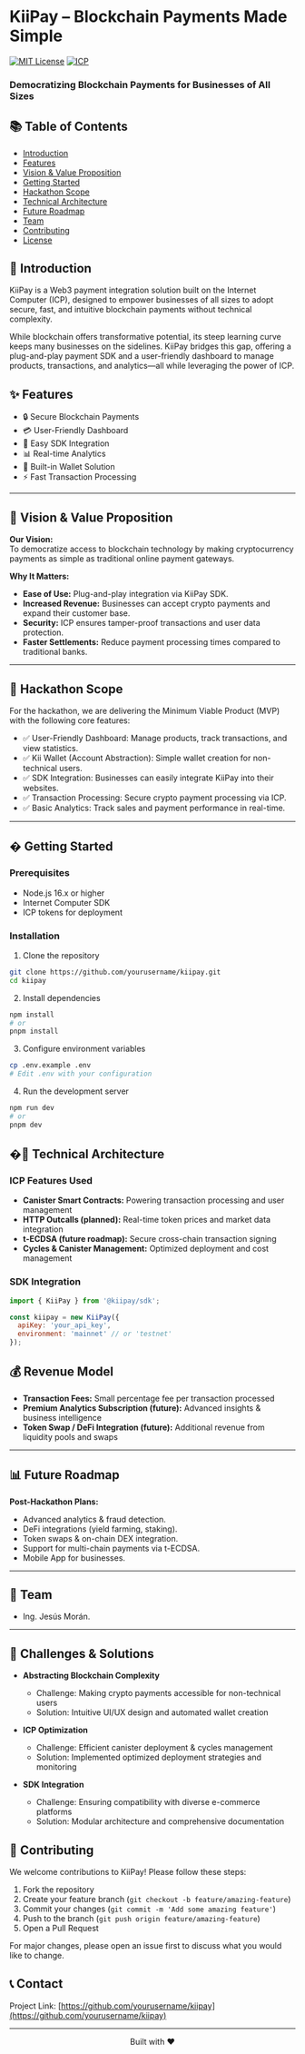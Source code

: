 # KiiPay – Blockchain Payments Made Simple

[![MIT License](https://img.shields.io/badge/License-MIT-green.svg)](https://choosealicense.com/licenses/mit/)
[![ICP](https://img.shields.io/badge/Built%20on-Internet%20Computer-blue)](https://internetcomputer.org/)

### Democratizing Blockchain Payments for Businesses of All Sizes

## 📚 Table of Contents
- [Introduction](#-introduction)
- [Features](#-features)
- [Vision & Value Proposition](#-vision--value-proposition)
- [Getting Started](#-getting-started)
- [Hackathon Scope](#-hackathon-scope)
- [Technical Architecture](#-technical-architecture)
- [Future Roadmap](#-future-roadmap)
- [Team](#-team)
- [Contributing](#-contributing)
- [License](#-license)

## 📌 Introduction

KiiPay is a Web3 payment integration solution built on the Internet Computer (ICP), designed to empower businesses of all sizes to adopt secure, fast, and intuitive blockchain payments without technical complexity.

While blockchain offers transformative potential, its steep learning curve keeps many businesses on the sidelines. KiiPay bridges this gap, offering a plug-and-play payment SDK and a user-friendly dashboard to manage products, transactions, and analytics—all while leveraging the power of ICP.

## ✨ Features
- 🔒 Secure Blockchain Payments
- 💳 User-Friendly Dashboard
- 🚀 Easy SDK Integration
- 📊 Real-time Analytics
- 👛 Built-in Wallet Solution
- ⚡ Fast Transaction Processing

---

## 🚀 Vision & Value Proposition

**Our Vision:**  
To democratize access to blockchain technology by making cryptocurrency payments as simple as traditional online payment gateways.

**Why It Matters:**  
- **Ease of Use:** Plug-and-play integration via KiiPay SDK.  
- **Increased Revenue:** Businesses can accept crypto payments and expand their customer base.  
- **Security:** ICP ensures tamper-proof transactions and user data protection.  
- **Faster Settlements:** Reduce payment processing times compared to traditional banks.

---

## 🎯 Hackathon Scope

For the hackathon, we are delivering the Minimum Viable Product (MVP) with the following core features:

- ✅ User-Friendly Dashboard: Manage products, track transactions, and view statistics.  
- ✅ Kii Wallet (Account Abstraction): Simple wallet creation for non-technical users.  
- ✅ SDK Integration: Businesses can easily integrate KiiPay into their websites.  
- ✅ Transaction Processing: Secure crypto payment processing via ICP.  
- ✅ Basic Analytics: Track sales and payment performance in real-time.

---

## � Getting Started

### Prerequisites
- Node.js 16.x or higher
- Internet Computer SDK
- ICP tokens for deployment

### Installation
1. Clone the repository
```bash
git clone https://github.com/yourusername/kiipay.git
cd kiipay
```

2. Install dependencies
```bash
npm install
# or
pnpm install
```

3. Configure environment variables
```bash
cp .env.example .env
# Edit .env with your configuration
```

4. Run the development server
```bash
npm run dev
# or
pnpm dev
```

## �🔗 Technical Architecture

### ICP Features Used
- **Canister Smart Contracts:** Powering transaction processing and user management
- **HTTP Outcalls (planned):** Real-time token prices and market data integration
- **t-ECDSA (future roadmap):** Secure cross-chain transaction signing
- **Cycles & Canister Management:** Optimized deployment and cost management

### SDK Integration
```javascript
import { KiiPay } from '@kiipay/sdk';

const kiipay = new KiiPay({
  apiKey: 'your_api_key',
  environment: 'mainnet' // or 'testnet'
});
```

## 💰 Revenue Model

- **Transaction Fees:** Small percentage fee per transaction processed
- **Premium Analytics Subscription (future):** Advanced insights & business intelligence
- **Token Swap / DeFi Integration (future):** Additional revenue from liquidity pools and swaps

---

## 📊 Future Roadmap

**Post-Hackathon Plans:**

- Advanced analytics & fraud detection.  
- DeFi integrations (yield farming, staking).  
- Token swaps & on-chain DEX integration.  
- Support for multi-chain payments via t-ECDSA.  
- Mobile App for businesses.

---

## 🤝 Team

- Ing. Jesús Morán.

---

## 🧠 Challenges & Solutions

- **Abstracting Blockchain Complexity**
  - Challenge: Making crypto payments accessible for non-technical users
  - Solution: Intuitive UI/UX design and automated wallet creation

- **ICP Optimization**
  - Challenge: Efficient canister deployment & cycles management
  - Solution: Implemented optimized deployment strategies and monitoring

- **SDK Integration**
  - Challenge: Ensuring compatibility with diverse e-commerce platforms
  - Solution: Modular architecture and comprehensive documentation

## 👥 Contributing

We welcome contributions to KiiPay! Please follow these steps:

1. Fork the repository
2. Create your feature branch (`git checkout -b feature/amazing-feature`)
3. Commit your changes (`git commit -m 'Add some amazing feature'`)
4. Push to the branch (`git push origin feature/amazing-feature`)
5. Open a Pull Request

For major changes, please open an issue first to discuss what you would like to change.


## 📞 Contact


Project Link: [https://github.com/yourusername/kiipay](https://github.com/yourusername/kiipay)

---

<div align="center">
Built with ❤️
</div>

